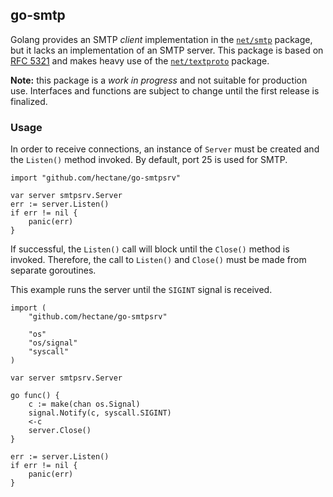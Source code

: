 ## go-smtp

Golang provides an SMTP _client_ implementation in the [`net/smtp`](https://golang.org/pkg/net/smtp/) package, but it lacks an implementation of an SMTP server. This package is based on [RFC 5321](https://tools.ietf.org/html/rfc5321) and makes heavy use of the [`net/textproto`](https://golang.org/pkg/net/textproto/) package.

**Note:** this package is a _work in progress_ and not suitable for production use. Interfaces and functions are subject to change until the first release is finalized.

### Usage

In order to receive connections, an instance of `Server` must be created and the `Listen()` method invoked. By default, port 25 is used for SMTP.

    import "github.com/hectane/go-smtpsrv"

    var server smtpsrv.Server
    err := server.Listen()
    if err != nil {
        panic(err)
    }

If successful, the `Listen()` call will block until the `Close()` method is invoked. Therefore, the call to `Listen()` and `Close()` must be made from separate goroutines.

This example runs the server until the `SIGINT` signal is received.

    import (
        "github.com/hectane/go-smtpsrv"

        "os"
        "os/signal"
        "syscall"
    )

    var server smtpsrv.Server

    go func() {
        c := make(chan os.Signal)
        signal.Notify(c, syscall.SIGINT)
        <-c
        server.Close()
    }

    err := server.Listen()
    if err != nil {
        panic(err)
    }
